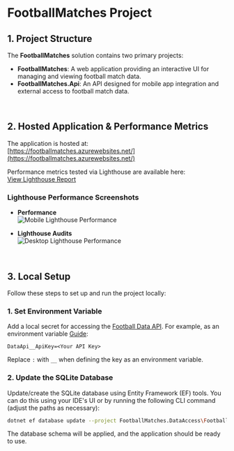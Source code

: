 # FootballMatches Project



## 1. Project Structure

The **FootballMatches** solution contains two primary projects:

- **FootballMatches**: A web application providing an interactive UI for managing and viewing football match data.
- **FootballMatches.Api**: An API designed for mobile app integration and external access to football match data.

<br>

## 2. Hosted Application & Performance Metrics

The application is hosted at:  
[https://footballmatches.azurewebsites.net/](https://footballmatches.azurewebsites.net/)

Performance metrics tested via Lighthouse are available here:  
[View Lighthouse Report](https://lighthouse-metrics.com/lighthouse/checks/226a6984-32d8-46b9-bd55-f95c1fc942b3)

### Lighthouse Performance Screenshots

- **Performance**  
![Mobile Lighthouse Performance](https://drive.google.com/uc?export=view&id=10Xna9Ch5fYKLFhjF03vR-Q12Bym2U91y)

- **Lighthouse Audits**  
![Desktop Lighthouse Performance](https://drive.google.com/uc?export=view&id=1fgpDEYpH8_3kd9_yBolW-hzgcnJRmvxl)

<br>

## 3. Local Setup

Follow these steps to set up and run the project locally:

### 1. Set Environment Variable
Add a local secret for accessing the [Football Data API](https://www.football-data.org/). For example, as an environment variable [Guide](https://learn.microsoft.com/en-us/aspnet/core/security/app-secrets?view=aspnetcore-9.0):

```plaintext
DataApi__ApiKey=<Your API Key>
```

Replace `:` with `__` when defining the key as an environment variable.

### 2. Update the SQLite Database
Update/create the SQLite database using Entity Framework (EF) tools. You can do this using your IDE's UI or by running the following CLI command (adjust the paths as necessary):

```bash
dotnet ef database update --project FootballMatches.DataAccess\FootballMatches.DataAccess.csproj --startup-project FootballMatches\FootballMatches.csproj --context FootballMatches.DataAccess.ApplicationDbContext --configuration Debug 20241124012547_Initial
```

The database schema will be applied, and the application should be ready to use.
